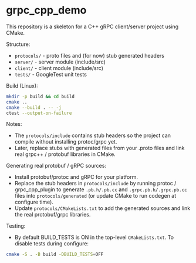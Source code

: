 # grpc_cpp_demo

This repository is a skeleton for a C++ gRPC client/server project using CMake.

Structure:

- `protocols/` - proto files and (for now) stub generated headers
- `server/` - server module (include/src)
- `client/` - client module (include/src)
- `tests/` - GoogleTest unit tests

Build (Linux):

```bash
mkdir -p build && cd build
cmake ..
cmake --build . -- -j
ctest --output-on-failure
```

Notes:

- The `protocols/include` contains stub headers so the project can compile without installing protoc/grpc yet.
- Later, replace stubs with generated files from your .proto files and link real grpc++ / protobuf libraries in CMake.

Generating real protobuf / gRPC sources:

- Install protobuf/protoc and gRPC for your platform.
- Replace the stub headers in `protocols/include` by running protoc / grpc_cpp_plugin to generate `.pb.h/.pb.cc` and `.grpc.pb.h/.grpc.pb.cc` files into `protocols/generated` (or update CMake to run codegen at configure time).
- Update `protocols/CMakeLists.txt` to add the generated sources and link the real protobuf/grpc libraries.

Testing:

- By default BUILD_TESTS is ON in the top-level `CMakeLists.txt`. To disable tests during configure:

```bash
cmake -S . -B build -DBUILD_TESTS=OFF
```
